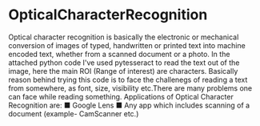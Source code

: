 # OpticalCharacterRecognition

Optical character recognition is basically the electronic or mechanical conversion of images of typed, handwritten or printed text into machine encoded text, whether from a scanned document or a photo. In the attached python code I've used pytesseract to read the text out of the image, here the main ROI (Range of interest) are characters. Basically reason behind trying this code is to face the challenegs of reading a text from somewhere, as font, size, visibility etc.There are many problems one can face while reading something. Applications of Optical Character Recognition are: ■ Google Lens ■ Any app which includes scanning of a document (example- CamScanner etc.)
